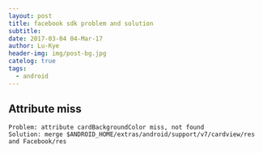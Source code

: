 ```yaml
---
layout: post
title: facebook sdk problem and solution
subtitle: 
date: 2017-03-04 04-Mar-17
author: Lu-Kye
header-img: img/post-bg.jpg
catelog: true
tags: 
  - android
---
```

## Attribute miss
```
Problem: attribute cardBackgroundColor miss, not found
Solution: merge $ANDROID_HOME/extras/android/support/v7/cardview/res and Facebook/res
```
